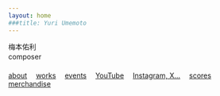 ```yaml
---
layout: home
###title: Yuri Umemoto
---
```


梅本佑利<br>
composer
　<br>　<br>
[about](/about)&emsp;
[works](/works/)&emsp;
[events](/events/)&emsp;
[YouTube](https://www.youtube.com/@YuriUmemoto)&emsp;
[Instagram, X...](https://linktr.ee/yuriumemoto)&emsp;
[scores](/scores)&emsp;
[merchandise](https://umemoto.square.site/)

